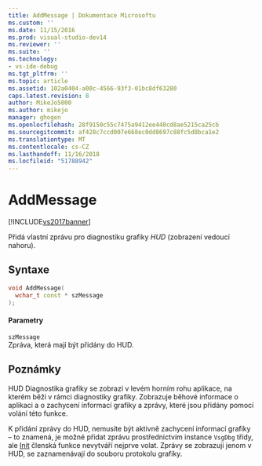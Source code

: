 ```yaml
---
title: AddMessage | Dokumentace Microsoftu
ms.custom: ''
ms.date: 11/15/2016
ms.prod: visual-studio-dev14
ms.reviewer: ''
ms.suite: ''
ms.technology:
- vs-ide-debug
ms.tgt_pltfrm: ''
ms.topic: article
ms.assetid: 102a0404-a00c-4566-93f3-01bc8df63280
caps.latest.revision: 8
author: MikeJo5000
ms.author: mikejo
manager: ghogen
ms.openlocfilehash: 28f9150c55c7475a9412ee440cd8ae5215ca25cb
ms.sourcegitcommit: af428c7ccd007e668ec0dd8697c88fc5d8bca1e2
ms.translationtype: MT
ms.contentlocale: cs-CZ
ms.lasthandoff: 11/16/2018
ms.locfileid: "51788942"
---
```

# <a name="addmessage"></a>AddMessage
[!INCLUDE[vs2017banner](../includes/vs2017banner.md)]

Přidá vlastní zprávu pro diagnostiku grafiky *HUD* (zobrazení vedoucí nahoru).  
  
## <a name="syntax"></a>Syntaxe  
  
```cpp  
void AddMessage(  
  wchar_t const * szMessage  
);  
```  
  
#### <a name="parameters"></a>Parametry  
 `szMessage`  
 Zpráva, která mají být přidány do HUD.  
  
## <a name="remarks"></a>Poznámky  
 HUD Diagnostika grafiky se zobrazí v levém horním rohu aplikace, na kterém běží v rámci diagnostiky grafiky. Zobrazuje běhové informace o aplikaci a o zachycení informací grafiky a zprávy, které jsou přidány pomocí volání této funkce.  
  
 K přidání zprávy do HUD, nemusíte být aktivně zachycení informací grafiky – to znamená, je možné přidat zprávu prostřednictvím instance `VsgDbg` třídy, ale [Init](../debugger/init.md) členská funkce nevytváří nejprve volat. Zprávy se zobrazují jenom v HUD, se zaznamenávají do souboru protokolu grafiky.




